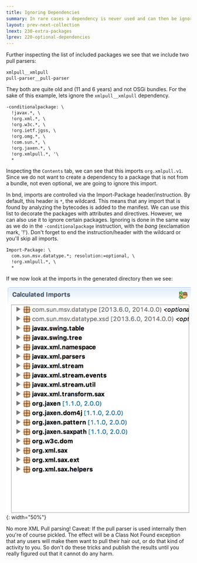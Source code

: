 ```yaml
---
title: Ignoring Dependencies 
summary: In rare cases a dependency is never used and can then be ignored.
layout: prev-next-collection
lnext: 230-extra-packages
lprev: 220-optional-dependencies
---
```


Further inspecting the list of included packages we see that we include two pull parsers:

	xmlpull__xmlpull
	pull-parser__pull-parser

They both are quite old and (11 and 6 years) and not OSGi bundles. For the sake of this example, lets ignore the `xmlpull__xmlpull` dependency.

	-conditionalpackage: \
	  !javax.*, \
	  !org.xml.*, \ 
	  !org.w3c.*, \
	  !org.ietf.jgss, \
	  !org.omg.*, \
	  !com.sun.*, \
	  !org.jaxen.*, \
	  !org.xmlpull.*, '\
	  *

Inspecting the `Contents` tab, we can see that this imports `org.xmlpull.v1`. Since we do not want to create a dependency to a package that is not from a bundle, not even optional, we are going to ignore this import.

In bnd, imports are controlled via the Import-Package header/instruction. By default, this header is `*`, the wildcard. This means that any import that is found by analyzing the bytecodes is added to the manifest. We can use this list to decorate the packages with attributes and directives. However, we can also use it to ignore certain packages. Ignoring is done in the same way as we do in the `-conditionalpackage` instruction, with the _bang_ (exclamation mark, '!'). Don't forget to end the instruction/header with the wildcard or you'll skip all imports.

	Import-Package: \
	  com.sun.msv.datatype.*; resolution:=optional, \
	  !org.xmlpull.*, \
	  *

If we now look at the imports in the generated directory then we see:



![Removed org.xmlpull.v1 package](img/imports-missing-xmlpull.png){: width="50%"}

No more XML Pull parsing! Caveat: If the pull parser is used internally then you're of course pickled. The effect will be a Class Not Found exception that any users will make them want to pull their hair out, or do that kind of activity to you. So don't do these tricks and publish the results until you really figured out that it cannot do any harm. 

[DOM4J]: http://jpm4j.org/#!/p/org.jdom/jdom
[JPM4J]: http://jpm4j.org/
[-conditionalpackage]: http://bnd.bndtools.org/instructions/conditionalpackage.html
[blog]: http://njbartlett.name/2014/05/26/static-linking.html
[133 Service Loader Mediator Specification]: http://blog.osgi.org/2013/02/javautilserviceloader-in-osgi.html
[semanticaly versioned]: http://bnd.bndtools.org/chapters/170-versioning.html 
[135.3 osgi.contract Namespace]: http://blog.osgi.org/2013/08/osgi-contracts-wonkish.html
[BSD style license]: http://dom4j.sourceforge.net/dom4j-1.6.1/license.html
[supernodes of small worlds]: https://en.wikipedia.org/wiki/Small-world_network
[OSGiSemVer]: https://www.osgi.org/wp-content/uploads/SemanticVersioning.pdf
[osgi.enroute.examples.wrapping.dom4j.adapter]: https://github.com/osgi/osgi.enroute.examples/osgi.enroute.examples.wrapping.dom4j.adapter